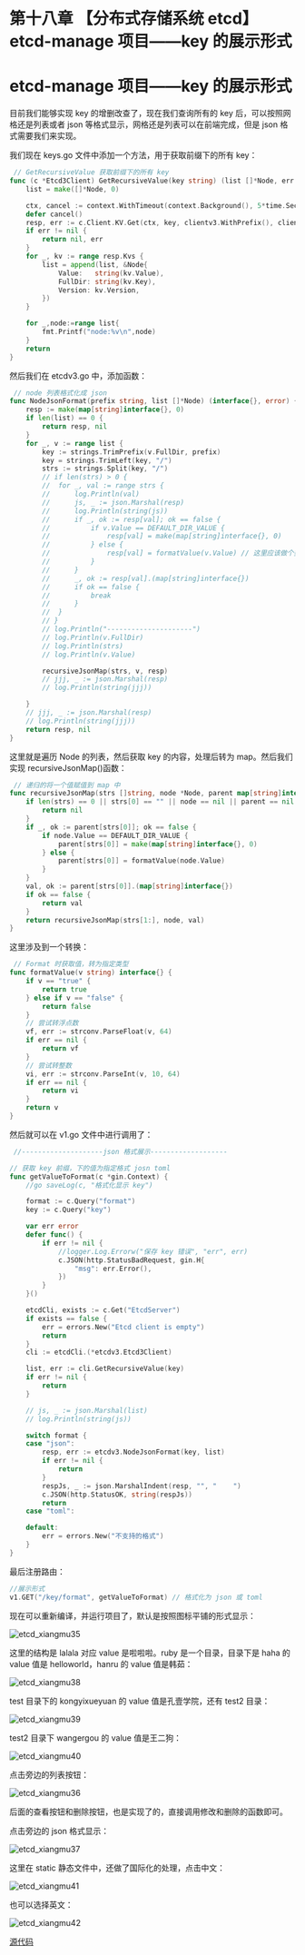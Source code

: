# 第十八章 【分布式存储系统 etcd】etcd-manage 项目——key 的展示形式

# etcd-manage 项目——key 的展示形式

目前我们能够实现 key 的增删改查了，现在我们查询所有的 key 后，可以按照网格还是列表或者 json 等格式显示，网格还是列表可以在前端完成，但是 json 格式需要我们来实现。

我们现在 keys.go 文件中添加一个方法，用于获取前缀下的所有 key：

```go
 // GetRecursiveValue 获取前缀下的所有 key
func (c *Etcd3Client) GetRecursiveValue(key string) (list []*Node, err error) {
    list = make([]*Node, 0)

    ctx, cancel := context.WithTimeout(context.Background(), 5*time.Second)
    defer cancel()
    resp, err := c.Client.KV.Get(ctx, key, clientv3.WithPrefix(), clientv3.WithSort(clientv3.SortByKey, clientv3.SortAscend))
    if err != nil {
        return nil, err
    }
    for _, kv := range resp.Kvs {
        list = append(list, &Node{
            Value:   string(kv.Value),
            FullDir: string(kv.Key),
            Version: kv.Version,
        })
    }

    for _,node:=range list{
        fmt.Printf("node:%v\n",node)
    }
    return
} 
```

然后我们在 etcdv3.go 中，添加函数：

```go
 // node 列表格式化成 json
func NodeJsonFormat(prefix string, list []*Node) (interface{}, error) {
    resp := make(map[string]interface{}, 0)
    if len(list) == 0 {
        return resp, nil
    }
    for _, v := range list {
        key := strings.TrimPrefix(v.FullDir, prefix)
        key = strings.TrimLeft(key, "/")
        strs := strings.Split(key, "/")
        // if len(strs) > 0 {
        //  for _, val := range strs {
        //      log.Println(val)
        //      js, _ := json.Marshal(resp)
        //      log.Println(string(js))
        //      if _, ok := resp[val]; ok == false {
        //          if v.Value == DEFAULT_DIR_VALUE {
        //              resp[val] = make(map[string]interface{}, 0)
        //          } else {
        //              resp[val] = formatValue(v.Value) // 这里应该做个类型预判
        //          }
        //      }
        //      _, ok := resp[val].(map[string]interface{})
        //      if ok == false {
        //          break
        //      }
        //  }
        // }
        // log.Println("---------------------")
        // log.Println(v.FullDir)
        // log.Println(strs)
        // log.Println(v.Value)

        recursiveJsonMap(strs, v, resp)
        // jjj, _ := json.Marshal(resp)
        // log.Println(string(jjj))

    }
    // jjj, _ := json.Marshal(resp)
    // log.Println(string(jjj))
    return resp, nil
} 
```

这里就是遍历 Node 的列表，然后获取 key 的内容，处理后转为 map。然后我们实现 recursiveJsonMap()函数：

```go
 // 递归的将一个值赋值到 map 中
func recursiveJsonMap(strs []string, node *Node, parent map[string]interface{}) interface{} {
    if len(strs) == 0 || strs[0] == "" || node == nil || parent == nil {
        return nil
    }
    if _, ok := parent[strs[0]]; ok == false {
        if node.Value == DEFAULT_DIR_VALUE {
            parent[strs[0]] = make(map[string]interface{}, 0)
        } else {
            parent[strs[0]] = formatValue(node.Value)
        }
    }
    val, ok := parent[strs[0]].(map[string]interface{})
    if ok == false {
        return val
    }
    return recursiveJsonMap(strs[1:], node, val)
}
```

这里涉及到一个转换：

```go
 // Format 时获取值，转为指定类型
func formatValue(v string) interface{} {
    if v == "true" {
        return true
    } else if v == "false" {
        return false
    }
    // 尝试转浮点数
    vf, err := strconv.ParseFloat(v, 64)
    if err == nil {
        return vf
    }
    // 尝试转整数
    vi, err := strconv.ParseInt(v, 10, 64)
    if err == nil {
        return vi
    }
    return v
} 
```

然后就可以在 v1.go 文件中进行调用了：

```go
 //--------------------json 格式展示-------------------

// 获取 key 前缀，下的值为指定格式 josn toml
func getValueToFormat(c *gin.Context) {
    //go saveLog(c, "格式化显示 key")

    format := c.Query("format")
    key := c.Query("key")

    var err error
    defer func() {
        if err != nil {
            //logger.Log.Errorw("保存 key 错误", "err", err)
            c.JSON(http.StatusBadRequest, gin.H{
                "msg": err.Error(),
            })
        }
    }()

    etcdCli, exists := c.Get("EtcdServer")
    if exists == false {
        err = errors.New("Etcd client is empty")
        return
    }
    cli := etcdCli.(*etcdv3.Etcd3Client)

    list, err := cli.GetRecursiveValue(key)
    if err != nil {
        return
    }

    // js, _ := json.Marshal(list)
    // log.Println(string(js))

    switch format {
    case "json":
        resp, err := etcdv3.NodeJsonFormat(key, list)
        if err != nil {
            return
        }
        respJs, _ := json.MarshalIndent(resp, "", "    ")
        c.JSON(http.StatusOK, string(respJs))
        return
    case "toml":

    default:
        err = errors.New("不支持的格式")
    }
} 
```

最后注册路由：

```go
//展示形式
v1.GET("/key/format", getValueToFormat) // 格式化为 json 或 toml
```

现在可以重新编译，并运行项目了，默认是按照图标平铺的形式显示：

![etcd_xiangmu35](img/23dfecdb361a074c8ab60726c19dabb4.jpg)

这里的结构是 lalala 对应 value 是啦啦啦。ruby 是一个目录，目录下是 haha 的 value 值是 helloworld，hanru 的 value 值是韩茹：

![etcd_xiangmu38](img/eb5726d23388c3fab25a01463b578ce6.jpg)

test 目录下的 kongyixueyuan 的 value 值是孔壹学院，还有 test2 目录：

![etcd_xiangmu39](img/6721629c01fa31b2739e30551bbcb821.jpg)

test2 目录下 wangergou 的 value 值是王二狗：

![etcd_xiangmu40](img/18a6e8cfb8e8c9c546582582c3d59b2b.jpg)

点击旁边的列表按钮：

![etcd_xiangmu36](img/1ea7dcf0c707727427e178bab175a492.jpg)

后面的查看按钮和删除按钮，也是实现了的，直接调用修改和删除的函数即可。

点击旁边的 json 格式显示：

![etcd_xiangmu37](img/a5a649ff1bd335c9fb3bfec154ed2c1c.jpg)

这里在 static 静态文件中，还做了国际化的处理，点击中文：

![etcd_xiangmu41](img/a60d740811dd7f254c9df787b5cbf302.jpg)

也可以选择英文：

![etcd_xiangmu42](img/baca7dd562f029f3355f7454a7ef73a2.jpg)

[源代码](https://github.com/rubyhan1314/myetcd-manage)